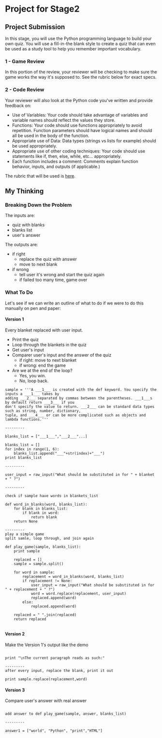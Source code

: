 # Project for Stage2
## Project Submission

In this stage, you will use the Python programming language to build your own quiz. You will use a fill-in-the blank style to create a quiz that can even be used as a study tool to help you remember important vocabulary.

### 1 - Game Review
In this portion of the review, your reviewer will be checking to make sure the game works the way it's supposed to. See the rubric below for exact specs.

### 2 - Code Review
Your reviewer will also look at the Python code you've written and provide feedback on:

- Use of Variables: Your code should take advantage of variables and variable names should reflect the values they store.
- Functions: Your code should use functions appropriately to avoid repetition. Function parameters should have logical names and should all be used in the body of the function.
- Appropriate use of Data: Data types (strings vs lists for example) should be used appropriately.
- Appropriate use of other coding techniques: Your code should use statements like if, then, else, while, etc... appropriately.
- Each function includes a comment: Comments explain function behavior, inputs, and outputs (if applicable.)

The rubric that will be used is [here](https://review.udacity.com/?_ga=1.52242285.53639439.1458784522#!/projects/3568138824/rubric).

## My Thinking
### Breaking Down the Problem
The inputs are: 
- quiz with blanks
- blanks list
- user's answer

The outputs are:
- if right
	- replace the quiz with answer
	- move to next blank
- if wrong
	- tell user it's wrong and start the quiz again
	- if failed too many time, game over

### What To Do
Let's see if we can write an outline of what to do if we were to do this manually on pen and paper:  

#### Version 1
Every blanket replaced with user input.

- Print the quiz
- Loop through the blankets in the quiz
- Get user's input
- Comparer user's input and the answer of the quiz
	- if right: move to next blanket
	- if wrong: end the game
- Are we at the end of the loop? 
	- Yes, you win.
	- No, loop back.

```
sample = '''A ___1___ is created with the def keyword. You specify the inputs a ___1___ takes by
adding ___2___ separated by commas between the parentheses. ___1___s by default return ___3___ if you
don't specify the value to return. ___2___ can be standard data types such as string, number, dictionary,
tuple, and ___4___ or can be more complicated such as objects and lambda functions.'''

---------

blanks_list = ["___1___","___2___"...]

blanks_list = []
for index in range(1, 6):
	blanks_list.append("___"+str(index)+"___")
print blanks_list

---------

user_input = raw_input("What should be substituted in for " + blanket + " ?")

---------

check if sample have words in blankets_list

def word_in_blanks(word, blanks_list):
	for blank in blanks_list:
	    if blank in word:
	        return blank
	return None

---------
play a simple game
split samle, loop through, and join again

def play_game(sample, blanks_list): 
    print sample

    replaced = []
    sample = sample.split()

    for word in sample:
        replacement = word_in_blanks(word, blanks_list)
        if replacement != None:
            user_input = raw_input("What should be substituted in for " + replacement + " ?")
            word = word.replace(replacement, user_input)
            replaced.append(word)
        else:
            replaced.append(word)
	
    replaced = " ".join(replaced)
    return replaced
    
```
#### Version 2
Make the Version 1's output like the demo

```

print "\nThe current paragraph reads as such:"

---------
after every input, replace the blank, print it out

print sample.replace(replacement,word)

```

#### Version 3
Compare user's answer with real answer

```

add answer to def play_game(sample, answer, blanks_list)

---------

answer1 = ["world", "Python", "print","HTML"]

```